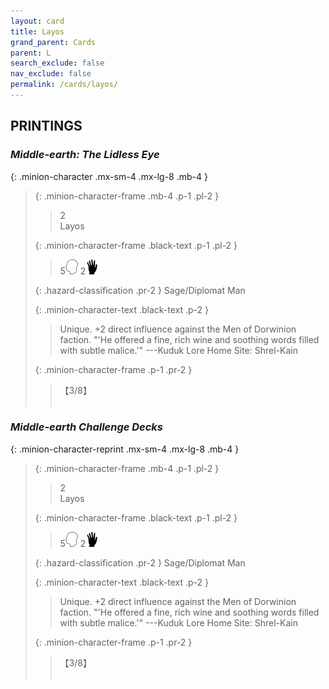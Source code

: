```yaml
---
layout: card
title: Layos
grand_parent: Cards
parent: L
search_exclude: false
nav_exclude: false
permalink: /cards/layos/
---
```


## PRINTINGS


### _Middle-earth: The Lidless Eye_

{: .minion-character .mx-sm-4 .mx-lg-8 .mb-4 }
> {: .minion-character-frame .mb-4 .p-1 .pl-2 }
> > <div class="hazard-mp">2</div>
> > <div class="card-name">Layos</div>
>
> {: .minion-character-frame .black-text .p-1 .pl-2 }
> > 5![](/assets/images/mind.svg) 2![](/assets/images/di.svg)
>
> {: .hazard-classification .pr-2 }
> Sage/Diplomat Man
>
> {: .minion-character-text .black-text .p-2 }
> > Unique. +2 direct influence against the Men of Dorwinion faction.  "'He offered a fine, rich wine and soothing words filled with subtle malice.'" ---Kuduk Lore  Home Site: Shrel-Kain 
>
> {: .minion-character-frame .p-1 .pr-2 }
> > <div class="card-shield">【3/8】</div>
> > <div class="card-corruption-white">&nbsp;</div>

### _Middle-earth Challenge Decks_

{: .minion-character-reprint .mx-sm-4 .mx-lg-8 .mb-4 }
> {: .minion-character-frame .mb-4 .p-1 .pl-2 }
> > <div class="hazard-mp">2</div>
> > <div class="card-name">Layos</div>
>
> {: .minion-character-frame .black-text .p-1 .pl-2 }
> > 5![](/assets/images/mind.svg) 2![](/assets/images/di.svg)
>
> {: .hazard-classification .pr-2 }
> Sage/Diplomat Man
>
> {: .minion-character-text .black-text .p-2 }
> > Unique. +2 direct influence against the Men of Dorwinion faction.  "'He offered a fine, rich wine and soothing words filled with subtle malice.'" ---Kuduk Lore  Home Site: Shrel-Kain 
>
> {: .minion-character-frame .p-1 .pr-2 }
> > <div class="card-shield">【3/8】</div>
> > <div class="card-corruption-white">&nbsp;</div>
